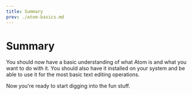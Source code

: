 ```yaml
---
title: Summary
prev: ./atom-basics.md
---
```


# Summary

You should now have a basic understanding of what Atom is and what you want to do with it. You should also have it installed on your system and be able to use it for the most basic text editing operations.

Now you're ready to start digging into the fun stuff.
